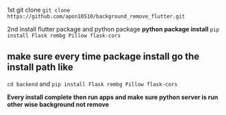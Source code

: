 1st git clone  `git clone https://github.com/apon10510/background_remove_flutter.git` 

2nd install flutter package and python package
**python package install** `pip install Flask rembg Pillow flask-cors` 

## make sure every time package install go the install path like

 `cd backend` and `pip install Flask rembg Pillow flask-cors` 

**Every install complete then run apps and make sure python server is run other wise background not remove**
